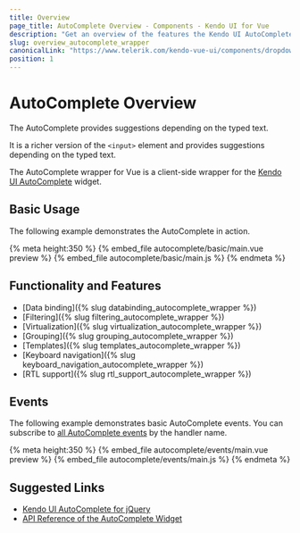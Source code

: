 ```yaml
---
title: Overview
page_title: AutoComplete Overview - Components - Kendo UI for Vue
description: "Get an overview of the features the Kendo UI AutoComplete wrapper for Vue delivers and use the component in Vue projects."
slug: overview_autocomplete_wrapper
canonicalLink: "https://www.telerik.com/kendo-vue-ui/components/dropdowns/autocomplete/"
position: 1
---
```


<div><WrapperBanner link="/kendo-vue-ui/components/dropdowns/autocomplete"></WrapperBanner></div>

# AutoComplete Overview

The AutoComplete provides suggestions depending on the typed text.

It is a richer version of the `<input>` element and provides suggestions depending on the typed text.

The AutoComplete wrapper for Vue is a client-side wrapper for the [Kendo UI AutoComplete](https://docs.telerik.com/kendo-ui/api/javascript/ui/autocomplete) widget.

<div data-component="StartFreeTrialSection"></div>

## Basic Usage

The following example demonstrates the AutoComplete in action.

{% meta height:350 %}
{% embed_file autocomplete/basic/main.vue preview %}
{% embed_file autocomplete/basic/main.js %}
{% endmeta %}

## Functionality and Features

* [Data binding]({% slug databinding_autocomplete_wrapper %})
* [Filtering]({% slug filtering_autocomplete_wrapper %})
* [Virtualization]({% slug virtualization_autocomplete_wrapper %})
* [Grouping]({% slug grouping_autocomplete_wrapper %})
* [Templates]({% slug templates_autocomplete_wrapper %})
* [Keyboard navigation]({% slug keyboard_navigation_autocomplete_wrapper %})
* [RTL support]({% slug rtl_support_autocomplete_wrapper %})

## Events

The following example demonstrates basic AutoComplete events. You can subscribe to [all AutoComplete events](https://docs.telerik.com/kendo-ui/api/javascript/ui/autocomplete#events) by the handler name.

{% meta height:350 %}
{% embed_file autocomplete/events/main.vue preview %}
{% embed_file autocomplete/events/main.js %}
{% endmeta %}

## Suggested Links

* [Kendo UI AutoComplete for jQuery](https://docs.telerik.com/kendo-ui/controls/editors/autocomplete/overview)
* [API Reference of the AutoComplete Widget](https://docs.telerik.com/kendo-ui/api/javascript/ui/autocomplete)
